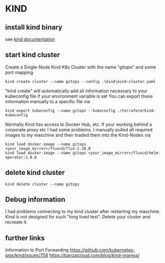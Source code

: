 # KIND

## install kind binary

see [kind documentation](https://kind.sigs.k8s.io/docs/user/quick-start/)

## start kind cluster

Create a Single-Node Kind K8s Cluster with the name "gitops" and some port mapping

    kind create cluster --name gitops --config .\kind\kind-cluster.yaml

"kind create" will automatically add all information necessary to your kubeconfig file if your environment variable is set
You can export these information manually to a specific file via 

    kind export kubeconfig --name gitops --kubeconfig ./terraform/kind-kubeconfig

Normally Kind has access to Docker Hub, etc. If your working behind a corporate proxy etc I had some problems.
I manually pulled all required images to my maschine and then loaded them into the Kind-Nodes via

    kind load docker-image --name gitops <your_image_mirror>/fluxcd/flux:1.18.0
    kind load docker-image --name gitops <your_image_mirror>/fluxcd/helm-operator:1.0.0
    

## delete kind cluster

    kind delete cluster --name gitops

## Debug information

I had problems connecting to my kind cluster after restarting my maschine. Kind is not designed for such "long lived test".
Delete your cluster and recreate it.

## further links

Information to Port Forwarding
https://github.com/kubernetes-sigs/kind/issues/758
https://banzaicloud.com/blog/kind-ingress/

